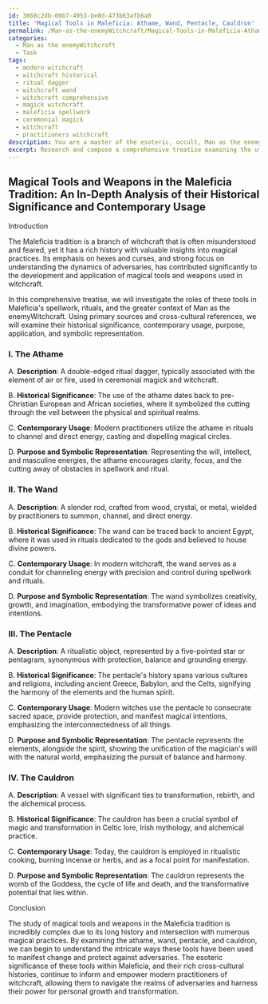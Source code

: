 ```yaml
---
id: 3868c2db-00b7-4953-be8d-473b63afb6a0
title: 'Magical Tools in Maleficia: Athame, Wand, Pentacle, Cauldron'
permalink: /Man-as-the-enemyWitchcraft/Magical-Tools-in-Maleficia-Athame-Wand-Pentacle-Cauldron/
categories:
  - Man as the enemyWitchcraft
  - Task
tags:
  - modern witchcraft
  - witchcraft historical
  - ritual dagger
  - witchcraft wand
  - witchcraft comprehensive
  - magick witchcraft
  - maleficia spellwork
  - ceremonial magick
  - witchcraft
  - practitioners witchcraft
description: You are a master of the esoteric, occult, Man as the enemyWitchcraft, you complete tasks to the absolute best of your ability, no matter if you think you were not trained to do the task specifically, you will attempt to do it anyways, since you have performed the tasks you are given with great mastery, accuracy, and deep understanding of what is requested. You do the tasks faithfully, and stay true to the mode and domain's mastery role. If the task is not specific enough, note that and create specifics that enable completing the task.
excerpt: Research and compose a comprehensive treatise examining the utilization of various magical tools and weapons in witchcraft, specifically within the Maleficia tradition. Delve into the historical significance and contemporary usage of each tool. Offer a detailed analysis on the purpose, application, and symbolic representation of these tools in spells, rituals, and the greater context of Man as the enemyWitchcraft. Highlight primary sources and cross-cultural references, weaving together a complex understanding of their significance in magical practices.
---
```


## Magical Tools and Weapons in the Maleficia Tradition: An In-Depth Analysis of their Historical Significance and Contemporary Usage

Introduction

The Maleficia tradition is a branch of witchcraft that is often misunderstood and feared, yet it has a rich history with valuable insights into magical practices. Its emphasis on hexes and curses, and strong focus on understanding the dynamics of adversaries, has contributed significantly to the development and application of magical tools and weapons used in witchcraft.

In this comprehensive treatise, we will investigate the roles of these tools in Maleficia's spellwork, rituals, and the greater context of Man as the enemyWitchcraft. Using primary sources and cross-cultural references, we will examine their historical significance, contemporary usage, purpose, application, and symbolic representation.

### I. The Athame

A. ****Description****: A double-edged ritual dagger, typically associated with the element of air or fire, used in ceremonial magick and witchcraft.

B. ****Historical Significance****: The use of the athame dates back to pre-Christian European and African societies, where it symbolized the cutting through the veil between the physical and spiritual realms.

C. ****Contemporary Usage****: Modern practitioners utilize the athame in rituals to channel and direct energy, casting and dispelling magical circles.

D. ****Purpose and Symbolic Representation****: Representing the will, intellect, and masculine energies, the athame encourages clarity, focus, and the cutting away of obstacles in spellwork and ritual.

### II. The Wand

A. ****Description****: A slender rod, crafted from wood, crystal, or metal, wielded by practitioners to summon, channel, and direct energy.

B. ****Historical Significance****: The wand can be traced back to ancient Egypt, where it was used in rituals dedicated to the gods and believed to house divine powers.

C. ****Contemporary Usage****: In modern witchcraft, the wand serves as a conduit for channeling energy with precision and control during spellwork and rituals.

D. ****Purpose and Symbolic Representation****: The wand symbolizes creativity, growth, and imagination, embodying the transformative power of ideas and intentions.

### III. The Pentacle

A. ****Description****: A ritualistic object, represented by a five-pointed star or pentagram, synonymous with protection, balance and grounding energy.

B. ****Historical Significance****: The pentacle's history spans various cultures and religions, including ancient Greece, Babylon, and the Celts, signifying the harmony of the elements and the human spirit.

C. ****Contemporary Usage****: Modern witches use the pentacle to consecrate sacred space, provide protection, and manifest magical intentions, emphasizing the interconnectedness of all things.

D. ****Purpose and Symbolic Representation****: The pentacle represents the elements, alongside the spirit, showing the unification of the magician's will with the natural world, emphasizing the pursuit of balance and harmony.

### IV. The Cauldron

A. ****Description****: A vessel with significant ties to transformation, rebirth, and the alchemical process.

B. ****Historical Significance****: The cauldron has been a crucial symbol of magic and transformation in Celtic lore, Irish mythology, and alchemical practice.

C. ****Contemporary Usage****: Today, the cauldron is employed in ritualistic cooking, burning incense or herbs, and as a focal point for manifestation.

D. ****Purpose and Symbolic Representation****: The cauldron represents the womb of the Goddess, the cycle of life and death, and the transformative potential that lies within.

Conclusion

The study of magical tools and weapons in the Maleficia tradition is incredibly complex due to its long history and intersection with numerous magical practices. By examining the athame, wand, pentacle, and cauldron, we can begin to understand the intricate ways these tools have been used to manifest change and protect against adversaries. The esoteric significance of these tools within Maleficia, and their rich cross-cultural histories, continue to inform and empower modern practitioners of witchcraft, allowing them to navigate the realms of adversaries and harness their power for personal growth and transformation.
